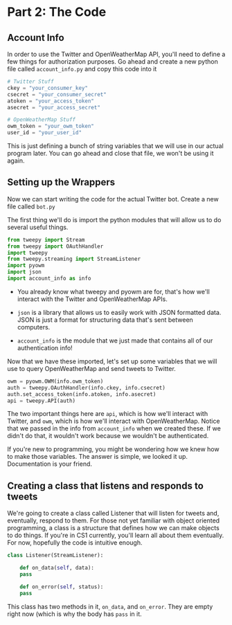 # Part 2: The Code

## Account Info

In order to use the Twitter and OpenWeatherMap API, you'll need to define a few things for authorization purposes. Go ahead and create a new python file called ```account_info.py``` and copy this code into it

```python
# Twitter Stuff
ckey = "your_consumer_key"
csecret = "your_consumer_secret"
atoken = "your_access_token"
asecret = "your_access_secret"

# OpenWeatherMap Stuff
owm_token = "your_owm_token"
user_id = "your_user_id"
```

This is just defining a bunch of string variables that we will use in our actual program later. You can go ahead and close that file, we won't be using it again.

## Setting up the Wrappers

Now we can start writing the code for the actual Twitter bot. Create a new file called ```bot.py```

The first thing we'll do is import the python modules that will allow us to do several useful things.

```python
from tweepy import Stream
from tweepy import OAuthHandler
import tweepy
from tweepy.streaming import StreamListener
import pyowm
import json
import account_info as info
```

* You already know what tweepy and pyowm are for, that's how we'll interact with the Twitter and OpenWeatherMap APIs.

* ```json``` is a library that allows us to easily work with JSON formatted data. JSON is just a format for structuring data that's sent between computers.

* ```account_info``` is the module that we just made that contains all of our authentication info!

Now that we have these imported, let's set up some variables that we will use to query OpenWeatherMap and send tweets to Twitter.

```python
owm = pyowm.OWM(info.owm_token)
auth = tweepy.OAuthHandler(info.ckey, info.csecret)
auth.set_access_token(info.atoken, info.asecret)
api = tweepy.API(auth)
```

The two important things here are ```api```, which is how we'll interact with Twitter, and ```owm```, which is how we'll interact with OpenWeatherMap. Notice that we passed in the info from ```account_info``` when we created these. If we didn't do that, it wouldn't work because we wouldn't be authenticated.

If you're new to programming, you might be wondering how we knew how to make those variables. The answer is simple, we looked it up. Documentation is your friend.

## Creating a class that listens and responds to tweets

We're going to create a class called Listener that will listen for tweets and, eventually, respond to them. For those not yet familiar with object oriented programming, a class is a structure that defines how we can make objects to do things. If you're in CS1 currently, you'll learn all about them eventually. For now, hopefully the code is intuitive enough.

```python
class Listener(StreamListener):

    def on_data(self, data):
	pass

    def on_error(self, status):
	pass

```

This class has two methods in it, ```on_data```, and ```on_error```. They are empty right now (which is why the body has ```pass``` in it.
